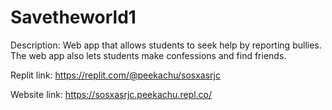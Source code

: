 # Savetheworld1

Description: Web app that allows students to seek help by reporting bullies. The web app also lets students make confessions and find friends.

Replit link: https://replit.com/@peekachu/sosxasrjc

Website link: https://sosxasrjc.peekachu.repl.co/

